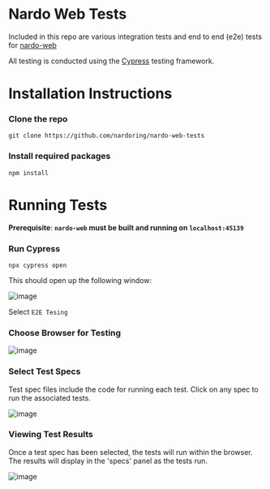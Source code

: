 # Nardo Web Tests
Included in this repo are various integration tests and end to end (e2e) tests for [nardo-web](https://github.com/nardoring/nardo-web)

All testing is conducted using the [Cypress](https://www.cypress.io/) testing framework.

# Installation Instructions

### Clone the repo
```shell
git clone https://github.com/nardoring/nardo-web-tests
```

### Install required packages
```shell
npm install
```

# Running Tests

**Prerequisite**: **`nardo-web` must be built and running on `localhost:45139`**

### Run Cypress
```shell
npx cypress open
```

This should open up the following window:

![image](https://github.com/nardoring/nardo-web-tests/assets/47069058/f9674c39-50a5-43f2-ba8d-48cbb6718dbd)

Select `E2E Tesing`

### Choose Browser for Testing

![image](https://github.com/nardoring/nardo-web-tests/assets/47069058/e7c93ef9-f369-43bf-8254-953b77e68010)

### Select Test Specs

Test spec files include the code for running each test. Click on any spec to run the associated tests.

![image](https://github.com/nardoring/nardo-web-tests/assets/47069058/793cdbd9-6c55-4881-abc6-4cca3416d0ab)

### Viewing Test Results

Once a test spec has been selected, the tests will run within the browser. The results will display in the 'specs' panel as the tests run.

![image](https://github.com/nardoring/nardo-web-tests/assets/47069058/7aad1aec-c728-4ebe-a924-a6b0e599509c)
